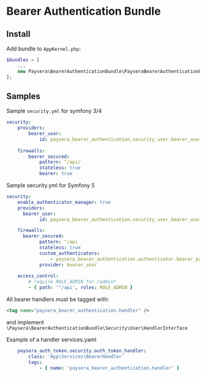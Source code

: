 # Bearer Authentication Bundle

## Install

Add bundle to `AppKernel.php`:
```php
$bundles = [
    ...
    new Paysera\BearerAuthenticationBundle\PayseraBearerAuthenticationBundle(),
];
```

## Samples

Sample `security.yml` for symfony 3/4
```yaml
security:
    providers:
        bearer_user:
            id: paysera_bearer_authentication.security_user.bearer_user_provider
    
    firewalls:
        bearer_secured:
            pattern: ^/api/
            stateless: true
            bearer: true
```

Sample security.yml for Symfony 5
```yaml
security:
    enable_authenticator_manager: true
    providers:
      bearer_user:
            id: paysera_bearer_authentication.security_user.bearer_user_provider    

    firewalls:
      bearer_secured:
            pattern: ^/api
            stateless: true
            custom_authenticators:
                - paysera_bearer_authentication.authenticator.bearer_passport
            provider: bearer_user
            
    access_control:
        # require ROLE_ADMIN for /admin*
        - { path: '^/api', roles: ROLE_ADMIN }
```

All bearer handlers must be tagged with:
```xml
<tag name="paysera_bearer_authentication.handler" />
```
and implement `\Paysera\BearerAuthenticationBundle\Security\User\HandlerInterface` 

Example of a handler services.yaml
```yaml
    paysera_auth_token.security.auth_token_handler:
        class: 'App\Services\BearerHandler'
        tags:
            - { name: 'paysera_bearer_authentication.handler' }
```
